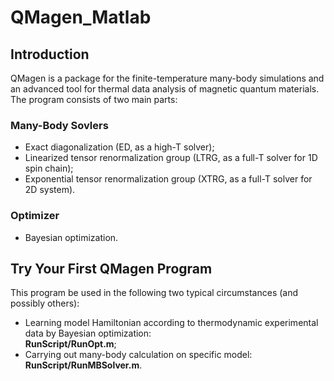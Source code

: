 # QMagen_Matlab # 
## Introduction ##
QMagen is a package for the finite-temperature many-body simulations and an advanced tool for thermal data analysis of magnetic quantum materials.
The program consists of two main parts: 
### Many-Body Sovlers ###
* Exact diagonalization (ED, as a high-T solver);
* Linearized tensor renormalization group (LTRG, as a full-T solver for 1D spin chain);
* Exponential tensor renormalization group (XTRG, as a full-T solver for 2D system).
### Optimizer ###
* Bayesian optimization.

## Try Your First QMagen Program ##
This program be used in the following two typical circumstances (and possibly others):
* Learning model Hamiltonian according to thermodynamic experimental data by Bayesian optimization: \
  **RunScript/RunOpt.m**;
* Carrying out many-body calculation on specific model: \
  **RunScript/RunMBSolver.m**.
